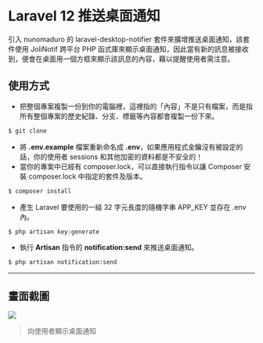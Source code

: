 # Laravel 12 推送桌面通知

引入 nunomaduro 的 laravel-desktop-notifier 套件來擴增推送桌面通知，該套件使用 JoliNotif 跨平台 PHP 函式庫來顯示桌面通知，因此當有新的訊息被接收到，便會在桌面用一個方框來顯示該訊息的內容，藉以提醒使用者需注意。

## 使用方式
- 把整個專案複製一份到你的電腦裡，這裡指的「內容」不是只有檔案，而是指所有整個專案的歷史紀錄、分支、標籤等內容都會複製一份下來。
```sh
$ git clone
```
- 將 __.env.example__ 檔案重新命名成 __.env__，如果應用程式金鑰沒有被設定的話，你的使用者 sessions 和其他加密的資料都是不安全的！
- 當你的專案中已經有 composer.lock，可以直接執行指令以讓 Composer 安裝 composer.lock 中指定的套件及版本。
```sh
$ composer install
```
- 產生 Laravel 要使用的一組 32 字元長度的隨機字串 APP_KEY 並存在 .env 內。
```sh
$ php artisan key:generate
```
- 執行 __Artisan__ 指令的 __notification:send__ 來推送桌面通知。
```sh
$ php artisan notification:send
```

----

## 畫面截圖
![](https://i.imgur.com/Tv1bLew.png)
> 向使用者顯示桌面通知
